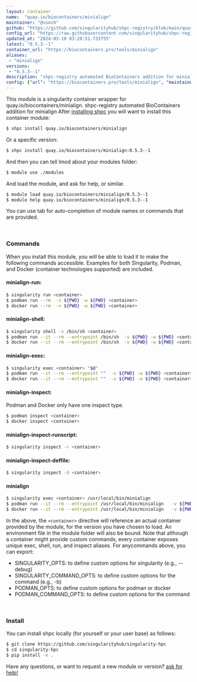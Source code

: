 ```yaml
---
layout: container
name:  "quay.io/biocontainers/minialign"
maintainer: "@vsoch"
github: "https://github.com/singularityhub/shpc-registry/blob/main/quay.io/biocontainers/minialign/container.yaml"
config_url: "https://raw.githubusercontent.com/singularityhub/shpc-registry/main/quay.io/biocontainers/minialign/container.yaml"
updated_at: "2024-03-18 03:28:51.733755"
latest: "0.5.3--1"
container_url: "https://biocontainers.pro/tools/minialign"
aliases:
 - "minialign"
versions:
 - "0.5.3--1"
description: "shpc-registry automated BioContainers addition for minialign"
config: {"url": "https://biocontainers.pro/tools/minialign", "maintainer": "@vsoch", "description": "shpc-registry automated BioContainers addition for minialign", "latest": {"0.5.3--1": "sha256:80fcc5ff9f4b49cda4e3dfa946a4a6c951382e12155d3e6c09f80ccf255e9f25"}, "tags": {"0.5.3--1": "sha256:80fcc5ff9f4b49cda4e3dfa946a4a6c951382e12155d3e6c09f80ccf255e9f25"}, "docker": "quay.io/biocontainers/minialign", "aliases": {"minialign": "/usr/local/bin/minialign"}}
---
```


This module is a singularity container wrapper for quay.io/biocontainers/minialign.
shpc-registry automated BioContainers addition for minialign
After [installing shpc](#install) you will want to install this container module:


```bash
$ shpc install quay.io/biocontainers/minialign
```

Or a specific version:

```bash
$ shpc install quay.io/biocontainers/minialign:0.5.3--1
```

And then you can tell lmod about your modules folder:

```bash
$ module use ./modules
```

And load the module, and ask for help, or similar.

```bash
$ module load quay.io/biocontainers/minialign/0.5.3--1
$ module help quay.io/biocontainers/minialign/0.5.3--1
```

You can use tab for auto-completion of module names or commands that are provided.

<br>

### Commands

When you install this module, you will be able to load it to make the following commands accessible.
Examples for both Singularity, Podman, and Docker (container technologies supported) are included.

#### minialign-run:

```bash
$ singularity run <container>
$ podman run --rm  -v ${PWD} -w ${PWD} <container>
$ docker run --rm  -v ${PWD} -w ${PWD} <container>
```

#### minialign-shell:

```bash
$ singularity shell -s /bin/sh <container>
$ podman run --it --rm --entrypoint /bin/sh  -v ${PWD} -w ${PWD} <container>
$ docker run --it --rm --entrypoint /bin/sh  -v ${PWD} -w ${PWD} <container>
```

#### minialign-exec:

```bash
$ singularity exec <container> "$@"
$ podman run --it --rm --entrypoint ""  -v ${PWD} -w ${PWD} <container> "$@"
$ docker run --it --rm --entrypoint ""  -v ${PWD} -w ${PWD} <container> "$@"
```

#### minialign-inspect:

Podman and Docker only have one inspect type.

```bash
$ podman inspect <container>
$ docker inspect <container>
```

#### minialign-inspect-runscript:

```bash
$ singularity inspect -r <container>
```

#### minialign-inspect-deffile:

```bash
$ singularity inspect -d <container>
```


#### minialign

```bash
$ singularity exec <container> /usr/local/bin/minialign
$ podman run --it --rm --entrypoint /usr/local/bin/minialign   -v ${PWD} -w ${PWD} <container> -c " $@"
$ docker run --it --rm --entrypoint /usr/local/bin/minialign   -v ${PWD} -w ${PWD} <container> -c " $@"
```



In the above, the `<container>` directive will reference an actual container provided
by the module, for the version you have chosen to load. An environment file in the
module folder will also be bound. Note that although a container
might provide custom commands, every container exposes unique exec, shell, run, and
inspect aliases. For anycommands above, you can export:

 - SINGULARITY_OPTS: to define custom options for singularity (e.g., --debug)
 - SINGULARITY_COMMAND_OPTS: to define custom options for the command (e.g., -b)
 - PODMAN_OPTS: to define custom options for podman or docker
 - PODMAN_COMMAND_OPTS: to define custom options for the command

<br>

### Install

You can install shpc locally (for yourself or your user base) as follows:

```bash
$ git clone https://github.com/singularityhub/singularity-hpc
$ cd singularity-hpc
$ pip install -e .
```

Have any questions, or want to request a new module or version? [ask for help!](https://github.com/singularityhub/singularity-hpc/issues)